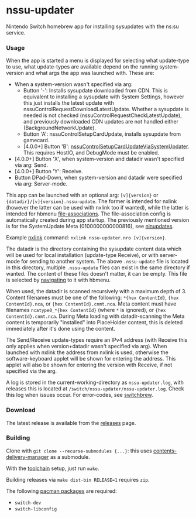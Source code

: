 # nssu-updater
Nintendo Switch homebrew app for installing sysupdates with the ns:su service.

### Usage
When the app is started a menu is displayed for selecting what update-type to use, what update-types are available depend on the running system-version and what args the app was launched with. These are:

* When a system-version wasn't specified via arg:
  * Button '-': Installs sysupdate downloaded from CDN. This is equivalent to installing a sysupdate with System Settings, however this just installs the latest update with nssuControlRequestDownloadLatestUpdate. Whether a sysupdate is needed is not checked (nssuControlRequestCheckLatestUpdate), and previously downloaded CDN updates are not handled either (BackgroundNetworkUpdate).
  * Button 'A': nssuControlSetupCardUpdate, installs sysupdate from gamecard.
  * [4.0.0+] Button 'B': [nssuControlSetupCardUpdateViaSystemUpdater](https://switchbrew.org/wiki/NS_Services#SetupCardUpdateViaSystemUpdater). This requires HostIO, and DebugMode must be enabled.
* [4.0.0+] Button 'X', when system-version and datadir wasn't specified via arg: Send.
* [4.0.0+] Button 'Y': Receive.
* Button DPad-Down, when system-version and datadir were specified via arg: Server-mode.

This app can be launched with an optional arg: `[v]{version}` or `{datadir}/[v]{version}.nssu-update`. The former is intended for nxlink (however the latter can be used with nxlink too if wanted), while the latter is intended for hbmenu [file-associations](https://switchbrew.org/wiki/Homebrew_Menu#File_Associations). The file-association config is automatically created during app startup. The previously mentioned version is for the SystemUpdate Meta (0100000000000816), see [ninupdates](https://yls8.mtheall.com/ninupdates/reports.php).

Example [nxlink](https://switchbrew.org/wiki/Homebrew_Menu) command: `nxlink nssu-updater.nro [v]{version}`.

The datadir is the directory containing the sysupdate content data which will be used for local installation (update-type Receive), or with server-mode for sending to another system. The above `.nssu-update` file is located in this directory, multiple `.nssu-update` files can exist in the same directory if wanted. The content of these files doesn't matter, it can be empty. This file is selected by [navigating](https://switchbrew.org/wiki/Homebrew_Menu) to it with hbmenu.

When used, the datadir is scanned recursively with a maximum depth of 3. Content filenames must be one of the following: `*{hex ContentId}`, `{hex ContentId}.nca`, or `{hex ContentId}.cnmt.nca`. Meta content must have filenames `ncatype0_*{hex ContentId}` (where `*` is ignored), or `{hex ContentId}.cnmt.nca`. During Meta loading with datadir-scanning the Meta content is temporarily "installed" into PlaceHolder content, this is deleted immediately after it's done using the content.

The Send/Receive update-types require an IPv4 address (with Receive this only applies when version+datadir wasn't specified via arg). When launched with nxlink the address from nxlink is used, otherwise the software-keyboard applet will be shown for entering the address. This applet will also be shown for entering the version with Receive, if not specified via the arg.

A log is stored in the current-working-directory as `nssu-updater.log`, with releases this is located at `/switch/nssu-updater/nssu-updater.log`. Check this log when issues occur. For error-codes, see [switchbrew](https://switchbrew.org/wiki/Error_codes).

### Download
The latest release is available from the [releases](https://github.com/switchbrew/nssu-updater/releases/latest) page.

### Building
Clone with `git clone --recurse-submodules {...}`: this uses [contents-delivery-manager](https://github.com/switchbrew/contents-delivery-manager) as a submodule.

With the [toolchain](https://switchbrew.org/wiki/Setting_up_Development_Environment) setup, just run `make`.

Building releases via `make dist-bin RELEASE=1` requires `zip`.

The following [pacman packages](https://devkitpro.org/wiki/devkitPro_pacman) are required:
- `switch-dev`
- `switch-libconfig`
